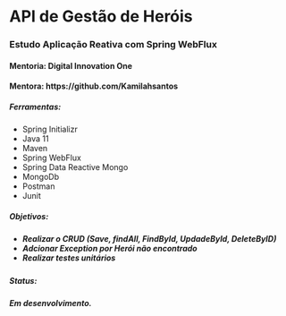 # API de Gestão de Heróis
<h3>Estudo  Aplicação Reativa com Spring WebFlux</h3>

<h4>Mentoria: Digital Innovation One</h4>
<h4>Mentora: https://github.com/Kamilahsantos</h4>

<h5>Ferramentas:</h5>
<ul>
  <li>Spring Initializr</li>
  <li>Java 11</li>
  <li>Maven</li>
  <li>Spring WebFlux</li>
  <li>Spring Data Reactive Mongo</li>
  <li>MongoDb</li>
  <li>Postman</li>
  <li>Junit</li>
</ul>

<h5>Objetivos:<h5>
  <ul>
    <li>Realizar o CRUD (Save, findAll, FindById, UpdadeById, DeleteByID)</li>
    <li>Adcionar Exception por Herói não encontrado</li>
    <li>Realizar testes unitários</li>
  </ul>

<h5>Status:<h5>
Em desenvolvimento.



